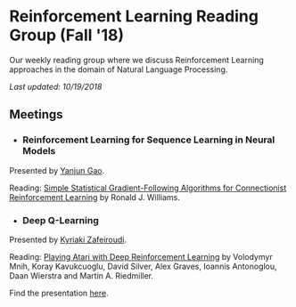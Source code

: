 # Reinforcement Learning Reading Group (Fall '18)
Our weekly reading group where we discuss Reinforcement Learning approaches in the domain of Natural Language Processing.

_Last updated: 10/19/2018_

## Meetings

* ### Reinforcement Learning for Sequence Learning in Neural Models

Presented by [Yanjun Gao](https://github.com/serenayj).

Reading: [Simple Statistical Gradient-Following Algorithms for Connectionist Reinforcement Learning](http://www-anw.cs.umass.edu/~barto/courses/cs687/williams92simple.pdf) by Ronald J. Williams.

* ### Deep Q-Learning

Presented by [Kyriaki Zafeiroudi](https://github.com/kzafeiroudi).

Reading: [Playing Atari with Deep Reinforcement Learning](https://www.cs.toronto.edu/~vmnih/docs/dqn.pdf) by Volodymyr Mnih, Koray Kavukcuoglu, David Silver, Alex Graves, Ioannis Antonoglou, Daan Wierstra and Martin A. Riedmiller.

Find the presentation [here](Presentations/DQN%20Presentation%2020181019.pdf).
